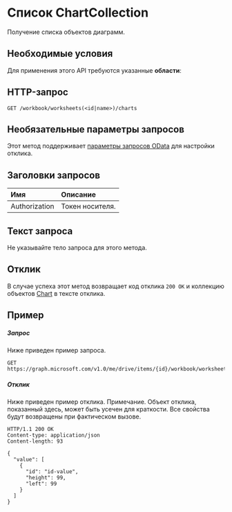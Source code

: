 # <a name="list-chartcollection"></a>Список ChartCollection

Получение списка объектов диаграмм.
## <a name="prerequisites"></a>Необходимые условия
Для применения этого API требуются указанные **области**: 
## <a name="http-request"></a>HTTP-запрос
<!-- { "blockType": "ignored" } -->
```http
GET /workbook/worksheets(<id|name>)/charts
```
## <a name="optional-query-parameters"></a>Необязательные параметры запросов
Этот метод поддерживает [параметры запросов OData](http://developer.microsoft.com/en-us/graph/docs/overview/query_parameters) для настройки отклика.

## <a name="request-headers"></a>Заголовки запросов
| Имя      |Описание|
|:----------|:----------|
| Authorization  | Токен носителя.|


## <a name="request-body"></a>Текст запроса
Не указывайте тело запроса для этого метода.
## <a name="response"></a>Отклик
В случае успеха этот метод возвращает код отклика `200 OK` и коллекцию объектов [Chart](../resources/chart.md) в тексте отклика.
## <a name="example"></a>Пример
##### <a name="request"></a>Запрос
Ниже приведен пример запроса.
<!-- {
  "blockType": "request",
  "name": "get_chartcollection"
}-->
```http
GET https://graph.microsoft.com/v1.0/me/drive/items/{id}/workbook/worksheets(<id|name>)/charts
```
##### <a name="response"></a>Отклик
Ниже приведен пример отклика. Примечание. Объект отклика, показанный здесь, может быть усечен для краткости. Все свойства будут возвращены при фактическом вызове.
<!-- {
  "blockType": "response",
  "truncated": true,
  "@odata.type": "microsoft.graph.chart",
  "isCollection": true
} -->
```http
HTTP/1.1 200 OK
Content-type: application/json
Content-length: 93

{
  "value": [
    {
      "id": "id-value",
      "height": 99,
      "left": 99
    }
  ]
}
```

<!-- uuid: 8fcb5dbc-d5aa-4681-8e31-b001d5168d79
2015-10-25 14:57:30 UTC -->
<!-- {
  "type": "#page.annotation",
  "description": "List ChartCollection",
  "keywords": "",
  "section": "documentation",
  "tocPath": ""
}-->